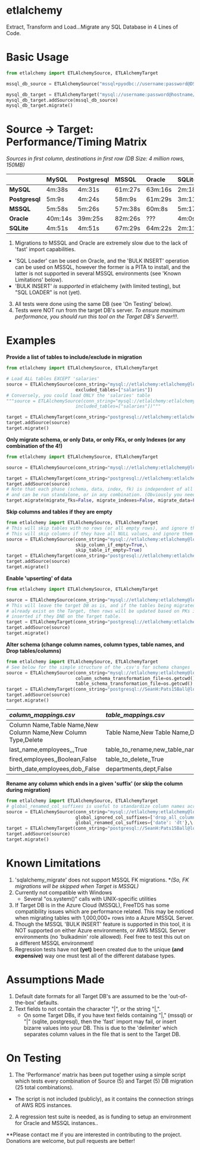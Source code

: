 # etlalchemy
Extract, Transform and Load...Migrate any SQL Database in 4 Lines of Code.

# Basic Usage
```python
from etlalchemy import ETLAlchemySource, ETLAlchemyTarget

mssql_db_source = ETLAlchemySource("mssql+pyodbc://username:password@DSN_NAME")

mysql_db_target = ETLAlchemyTarget("mysql://username:password@hostname/db_name", drop_database=True)
mysql_db_target.addSource(mssql_db_source)
mysql_db_target.migrate()
````

[success]: https://github.com/seanharr11/etlalchemy/blob/performance/img/green_check.png "Success"
[failure]: https://github.com/seanharr11/etlalchemy/blob/performance/img/red_x.png "Failure"

# Source -> Target: Performance/Timing Matrix
_Sources in first column, destinations in first row (DB Size: 4 million rows, 150MB)_

|     | MySQL | Postgresql | MSSQL | Oracle | SQLite |
| :--- | :--- | :--- | :--- | :---- | :--- |
| **MySQL** |4m:38s|4m:31s|61m:27s|63m:16s|2m:18s|
| **Postgresql** |5m:9s|4m:24s|58m:9s|61m:29s|3m:11s|
| **MSSQL** |5m:58s|5m:26s|57m:38s|60m:8s|5m:17s|
| **Oracle** |40m:14s|39m:25s|82m:26s| ??? |4m:0s|
| **SQLite** |4m:51s|4m:51s|67m:29s|64m:22s|2m:11s|

1. Migrations *to* MSSQL and Oracle are extremely slow due to the lack of 'fast' import capabilities. 
  * 'SQL Loader' can be used on Oracle, and the 'BULK INSERT' operation can be used on MSSQL, however the former is a PITA to install, and the latter is not supported in several MSSQL environments (see 'Known Limitations' below).
  * 'BULK INSERT' *is supported* in etlalchemy (with limited testing), but "SQL LOADER" is not (yet).
3. All tests were done using the same DB (see 'On Testing' below).
3. Tests were NOT run from the target DB's server. *To ensure maximum performance, you should run this tool on the Target DB's Server!!!*.

# Examples

**Provide a list of tables to include/exclude in migration**
```python
from etlalchemy import ETLAlchemySource, ETLAlchemyTarget

# Load ALL tables EXCEPT 'salaries'
source = ETLAlchemySource(conn_string="mysql://etlalchemy:etlalchemy@localhost/employees",\
                          excluded_tables=["salaries"])
# Conversely, you could load ONLY the 'salaries' table
"""source = ETLAlchemySource(conn_string="mysql://etlalchemy:etlalchemy@localhost/employees",\
                          included_tables=["salaries"])"""

target = ETLAlchemyTarget(conn_string="postgresql://etlalchemy:etlalchemy@localhost/test", drop_database=True)
target.addSource(source)
target.migrate()
```
**Only migrate schema, or only Data, or only FKs, or only Indexes (or any combination of the 4!)**
```python
from etlalchemy import ETLAlchemySource, ETLAlchemyTarget

source = ETLAlchemySource(conn_string="mysql://etlalchemy:etlalchemy@localhost/employees")

target = ETLAlchemyTarget(conn_string="postgresql://etlalchemy:etlalchemy@localhost/test", drop_database=True)
target.addSource(source)
# Note that each phase (schema, data, index, fk) is independent of all others, 
# and can be run standalone, or in any combination. (Obviously you need a schema to send data, etc...)
target.migrate(migrate_fks=False, migrate_indexes=False, migrate_data=False, migrate_schema=True)
```
**Skip columns and tables if they are empty**
```python
from etlalchemy import ETLAlchemySource, ETLAlchemyTarget
# This will skip tables with no rows (or all empty rows), and ignore them during schema migration
# This will skip columns if they have all NULL values, and ignore them during schema migration
source = ETLAlchemySource(conn_string="mysql://etlalchemy:etlalchemy@localhost/employees",\
                          skip_column_if_empty=True,\
                          skip_table_if_empty=True)
target = ETLAlchemyTarget(conn_string="postgresql://etlalchemy:etlalchemy@localhost/test", drop_database=True)
target.addSource(source)
target.migrate()
```
**Enable 'upserting' of data**
```python
from etlalchemy import ETLAlchemySource, ETLAlchemyTarget

source = ETLAlchemySource(conn_string="mysql://etlalchemy:etlalchemy@localhost/employees")
# This will leave the target DB as is, and if the tables being migrated from Source -> Target
# already exist on the Target, then rows will be updated based on PKs if they exist, or 
# inserted if they DNE on the Target table.
target = ETLAlchemyTarget(conn_string="postgresql://etlalchemy:etlalchemy@localhost/test", drop_database=False)
target.addSource(source)
target.migrate()
```
**Alter schema (change column names, column types, table names, and Drop tables/columns)**
```python
from etlalchemy import ETLAlchemySource, ETLAlchemyTarget
# See below for the simple structure of the .csv's for schema changes
source = ETLAlchemySource(conn_string="mysql://etlalchemy:etlalchemy@localhost/employees",\
                          column_schema_transformation_file=os.getcwd() + "/transformations/column_mappings.csv",\
                          table_schema_transformation_file=os.getcwd() + "/transformations/table_mappings.csv")
target = ETLAlchemyTarget(conn_string="postgresql://SeanH:Pats15Ball@localhost/test", drop_database=True)
target.addSource(source)
target.migrate()
```
| *column_mappings.csv* | *table_mappings.csv* |
| :--- | :--- |
|Column Name,Table Name,New Column Name,New Column Type,Delete|Table Name,New Table Name,Delete|
|last_name,employees,,,True|table_to_rename,new_table_name,False|
|fired,employees,,Boolean,False|table_to_delete,,True|
|birth_date,employees,dob,,False|departments,dept,False|

**Rename any column which ends in a given 'suffix' (or skip the column during migration)**
```python
from etlalchemy import ETLAlchemySource, ETLAlchemyTarget
# global_renamed_col_suffixes is useful to standardize column names across tables (like the date example below)
source = ETLAlchemySource(conn_string="mysql://etlalchemy:etlalchemy@localhost/employees",\
                          global_ignored_col_suffixes=['drop_all_columns_that_end_in_this'],\
                          global_renamed_col_suffixes={'date': 'dt'},\ #i.e. "created_date -> created_dt"
target = ETLAlchemyTarget(conn_string="postgresql://SeanH:Pats15Ball@localhost/test", drop_database=True)
target.addSource(source)
target.migrate()
```

# Known Limitations
1. 'sqlalchemy_migrate' does not support MSSQL FK migrations.
   *_(So, FK migrations will be skipped when Target is MSSQL)_
2. Currently not compatible with Windows
   * Several "os.system()" calls with UNIX-specific utilities
3. If Target DB is in the Azure Cloud (MSSQL), FreeTDS has some compatibility issues which are performance related. This may be noticed when migrating tables with 1,000,000+ rows into a Azure MSSQL Server.
4. Though the MSSQL 'BULK INSERT' feature is supported in this tool, it is NOT supported on either Azure environments, or AWS MSSQL Server environments (no 'bulkadmin' role allowed). Feel free to test this out on a different MSSQL environment!
5. Regression tests have not **(yet)** been created due to the unique **(and expensive)** way one must test all of the different database types.

# Assumptions Made
1. Default date formats for all Target DB's are assumed to be the 'out-of-the-box' defaults.
2. Text fields to not contain the character "|", or the string "|,".
   * On some Target DBs, if you have text fields containing "|," (mssql) or "|" (sqlite, postgresql), then the 'fast' import may fail, or insert bizarre values into your DB. This is due to the 'delimiter' which separates column values in the file that is sent to the Target DB.

# On Testing 
1. The 'Performance' matrix has been put together using a simple script which tests every combination of Source (5) and Target (5) DB migration (25 total combinations).
  * The script is not included (publicly), as it contains the connection strings of AWS RDS instances.
2. A regression test suite is needed, as is funding to setup an environment for Oracle and MSSQL instances.. 

**Please contact me if you are interested in contributing to the project. Donations are welcome, but pull requests are better!


